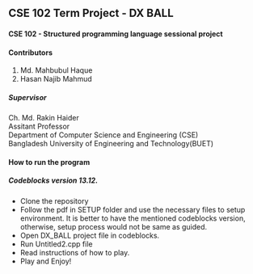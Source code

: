 ## CSE 102 Term Project - DX BALL
#### CSE 102 - Structured programming language sessional project
#### Contributors
1. Md. Mahbubul Haque
2. Hasan Najib Mahmud

##### Supervisor
Ch. Md. Rakin Haider\
Assitant Professor\
Department of Computer Science and Engineering (CSE)\
Bangladesh University of Engineering and Technology(BUET)


#### How to run the program

##### Codeblocks version 13.12.
* Clone the repository
* Follow the pdf in SETUP folder and use the necessary files to setup environment.
It is better to have the mentioned codeblocks version, otherwise, setup process would not be same as guided.
* Open DX_BALL project file in codeblocks.
* Run Untitled2.cpp file
* Read instructions of how to play.
* Play and Enjoy!
